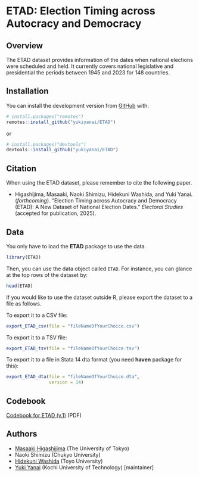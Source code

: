 
# ETAD: Election Timing across Autocracy and Democracy

## Overview

The ETAD dataset provides information of the dates when national
elections were scheduled and held. It currently covers national
legislative and presidential the periods between 1945 and 2023 for 148
countries.

## Installation

You can install the development version from
[GitHub](https://github.com/) with:

``` r
# install.packages("remotes")
remotes::install_github("yukiyanai/ETAD")
```

or

``` r
# install.packages("devtools")
devtools::install_github("yukiyanai/ETAD")
```

## Citation

When using the ETAD dataset, please remember to cite the following
paper.

- Higashijima, Masaaki, Naoki Shimizu, Hidekuni Washida, and Yuki Yanai.
  (*forthcoming*). “Election Timing across Autocracy and Democracy
  (ETAD): A New Dataset of National Election Dates.” *Electoral Studies*
  (accepted for publication, 2025).

## Data

You only have to load the **ETAD** package to use the data.

``` r
library(ETAD)
```

Then, you can use the data object called `ETAD`. For instance, you can
glance at the top rows of the dataset by:

``` r
head(ETAD)
```

If you would like to use the dataset outside R, please export the
dataset to a file as follows.

To export it to a CSV file:

``` r
export_ETAD_csv(file = "fileNameOfYourChoice.csv")
```

To export it to a TSV file:

``` r
export_ETAD_tsv(file = "fileNameOfYourChoice.tsv")
```

To export it to a file in Stata 14 dta format (you need **haven**
package for this):

``` r
export_ETAD_dta(file = "fileNameOfYourChoice.dta",
                version = 14)
```

## Codebook

[Codebook for ETAD
(v.1)](https://yukiyanai.github.io/data_etad/ETAD_codebook_ver_1.pdf)
(PDF)

## Authors

- [Masaaki Higashijima](https://masaakihigashijima.com/) (The University
  of Tokyo)
- Naoki Shimizu (Chukyo University)
- [Hidekuni Washida](https://orcid.org/0000-0003-2119-8127) (Toyo
  University)
- [Yuki Yanai](http://yukiyanai.github.io/) (Kochi University of
  Technology) \[maintainer\]
